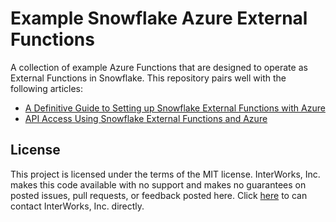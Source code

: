 # Example Snowflake Azure External Functions

A collection of example Azure Functions that are designed to operate as External Functions in Snowflake. This repository pairs well with the following articles:

- [A Definitive Guide to Setting up Snowflake External Functions with Azure](https://interworks.com/blog/2023/03/13/a-definitive-guide-to-setting-up-snowflake-external-functions-with-azure/)
- [API Access Using Snowflake External Functions and Azure](https://interworks.com/blog/2023/03/21/api-access-using-snowflake-external-functions-and-azure/)

## License

This project is licensed under the terms of the MIT license. InterWorks, Inc. makes this code available with no support and makes no guarantees on posted issues, pull requests, or feedback posted here. Click [here](https://www.interworks.com/contact) to can contact InterWorks, Inc. directly.
